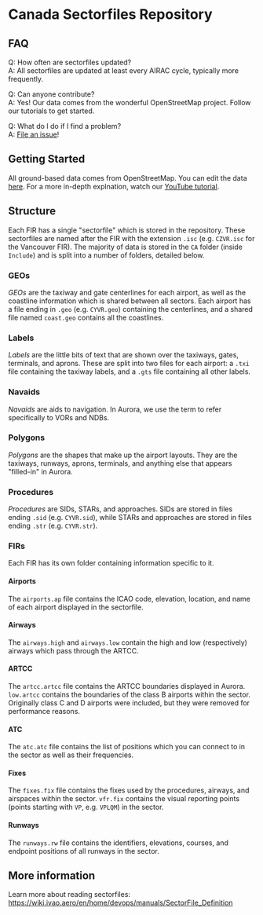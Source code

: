 # Canada Sectorfiles Repository

## FAQ

Q: How often are sectorfiles updated?  
A: All sectorfiles are updated at least every AIRAC cycle, typically more frequently.

Q: Can anyone contribute?  
A: Yes! Our data comes from the wonderful OpenStreetMap project. Follow our tutorials to get started.

Q: What do I do if I find a problem?  
A: [File an issue](https://github.com/IVAO-Canada/SectorFiles/issues/new/choose)!

## Getting Started

All ground-based data comes from OpenStreetMap. You can edit the data [here](https://openstreetmap.org/). For a
more in-depth explnation, watch our [YouTube tutorial](https://youtu.be/-sbA0QU6yv8).  

## Structure

Each FIR has a single "sectorfile" which is stored in the repository. These sectorfiles are named after the FIR
with the extension `.isc` (e.g. `CZVR.isc` for the Vancouver FIR). The majority of data is stored in the `CA` folder (inside
`Include`) and is split into a number of folders, detailed below.

### GEOs

_GEOs_ are the taxiway and gate centerlines for each airport, as well as the coastline information which is shared
between all sectors. Each airport has a file ending in `.geo` (e.g. `CYVR.geo`) containing the centerlines, and a
shared file named `coast.geo` contains all the coastlines.

### Labels

_Labels_ are the little bits of text that are shown over the taxiways, gates, terminals, and aprons. These are split
into two files for each airport: a `.txi` file containing the taxiway labels, and a `.gts` file containing all other
labels.

### Navaids

_Navaids_ are aids to navigation. In Aurora, we use the term to refer specifically to VORs and NDBs.

### Polygons

_Polygons_ are the shapes that make up the airport layouts. They are the taxiways, runways, aprons, terminals, and
anything else that appears "filled-in" in Aurora.

### Procedures

_Procedures_ are SIDs, STARs, and approaches. SIDs are stored in files ending `.sid` (e.g. `CYVR.sid`), while STARs and
approaches are stored in files ending `.str` (e.g. `CYVR.str`).

### FIRs

Each FIR has its own folder containing information specific to it.

#### Airports

The `airports.ap` file contains the ICAO code, elevation, location, and name of each airport displayed in the
sectorfile.

#### Airways

The `airways.high` and `airways.low` contain the high and low (respectively) airways which pass through the ARTCC.

#### ARTCC

The `artcc.artcc` file contains the ARTCC boundaries displayed in Aurora. `low.artcc` contains the boundaries of the
class B airports within the sector. Originally class C and D airports were included, but they were removed for
performance reasons.

#### ATC

The `atc.atc` file contains the list of positions which you can connect to in the sector as well as their frequencies.

#### Fixes

The `fixes.fix` file contains the fixes used by the procedures, airways, and airspaces within the sector. `vfr.fix`
contains the visual reporting points (points starting with `VP`, e.g. `VPLQM`) in the sector.

#### Runways

The `runways.rw` file contains the identifiers, elevations, courses, and endpoint positions of all runways in the
sector.

## More information

Learn more about reading sectorfiles: <https://wiki.ivao.aero/en/home/devops/manuals/SectorFile_Definition>
